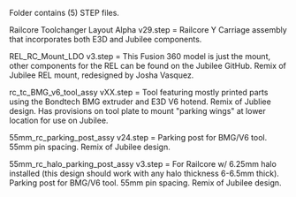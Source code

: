 Folder contains (5) STEP files.

Railcore Toolchanger Layout Alpha v29.step = Railcore Y Carriage assembly that incorporates both E3D and Jubilee components.

REL_RC_Mount_LDO v3.step = This Fusion 360 model is just the mount, other components for the REL can be found on the Jubilee GitHub. Remix of Jubilee REL mount, redesigned by Josha Vasquez.

rc_tc_BMG_v6_tool_assy vXX.step = Tool featuring mostly printed parts using the Bondtech BMG extruder and E3D V6 hotend.  Remix of Jubliee design.  Has provisions on tool plate to mount "parking wings" at lower location for use on Jubilee. 

55mm_rc_parking_post_assy v24.step = Parking post for BMG/V6 tool. 55mm pin spacing. Remix of Jubilee design.

55mm_rc_halo_parking_post_assy v3.step = For Railcore w/ 6.25mm halo installed (this design should work with any halo thickness 6-6.5mm thick). Parking post for BMG/V6 tool. 55mm pin spacing. Remix of Jubilee design.
